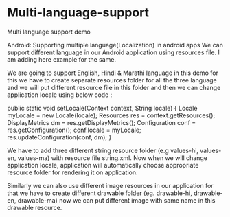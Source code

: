 Multi-language-support
======================

Multi language support demo

Android: Supporting multiple language(Localization) in android apps
We can support different language in our Android application using resources file.
I am adding here example for the same.

We are going to support English, Hindi & Marathi language in this demo for this we have to create separate resources folder
for all the three language and we will put different resource file in this folder and then we can change application locale 
using below code :

public static void setLocale(Context context, String locale) {
  Locale myLocale = new Locale(locale);
  Resources res = context.getResources();
  DisplayMetrics dm = res.getDisplayMetrics();
  Configuration conf = res.getConfiguration();
  conf.locale = myLocale;
  res.updateConfiguration(conf, dm);
 }

We have to add three different string resource folder (e.g values-hi, values-en, values-ma) with resource file string.xml.
Now when we will change application locale, application will automatically choose appropriate resource folder for 
rendering it on application.

Similarly we can also use different image resources in our application for that we have to create different drawable folder
(eg. drawable-hi, drawable-en, drawable-ma) now we can put different image with same name in this drawable resource.


